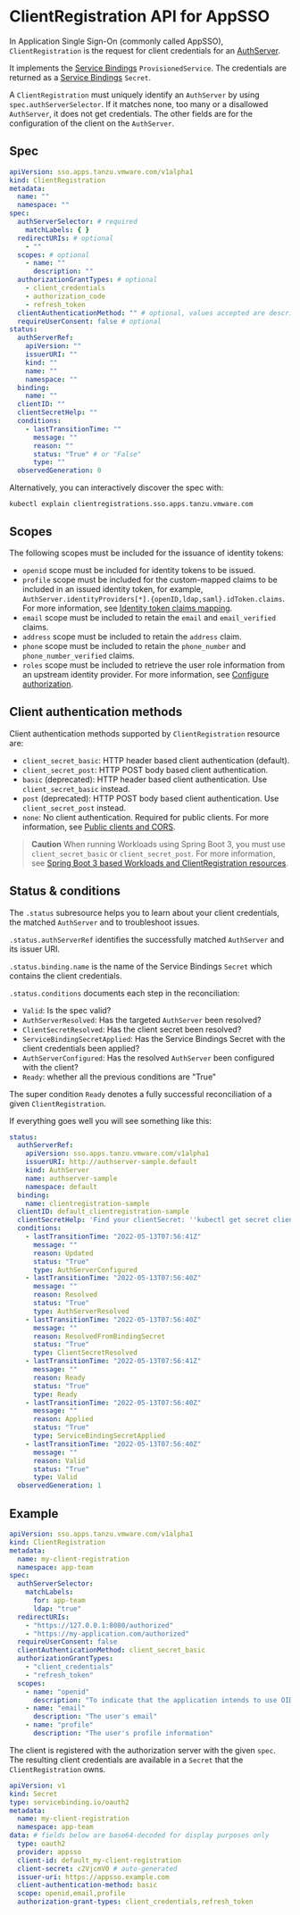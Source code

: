 # ClientRegistration API for AppSSO

In Application Single Sign-On (commonly called AppSSO), `ClientRegistration` is 
the request for client credentials for an [AuthServer](authserver.hbs.md).

It implements the [Service Bindings](https://servicebinding.io/spec/core/1.0.0/) `ProvisionedService`. The credentials
are returned as a [Service Bindings](https://servicebinding.io/spec/core/1.0.0/) `Secret`.

A `ClientRegistration` must uniquely identify an `AuthServer` by using `spec.authServerSelector`. If it matches none,
too many or a disallowed `AuthServer`, it does not get credentials. The other fields are for the configuration of the
client on the `AuthServer`.

## Spec

```yaml
apiVersion: sso.apps.tanzu.vmware.com/v1alpha1
kind: ClientRegistration
metadata:
  name: ""
  namespace: ""
spec:
  authServerSelector: # required
    matchLabels: { }
  redirectURIs: # optional
    - ""
  scopes: # optional
    - name: ""
      description: ""
  authorizationGrantTypes: # optional
    - client_credentials
    - authorization_code
    - refresh_token
  clientAuthenticationMethod: "" # optional, values accepted are described in Client authentication methods section 
  requireUserConsent: false # optional
status:
  authServerRef:
    apiVersion: ""
    issuerURI: ""
    kind: ""
    name: ""
    namespace: ""
  binding:
    name: ""
  clientID: ""
  clientSecretHelp: ""
  conditions:
    - lastTransitionTime: ""
      message: ""
      reason: ""
      status: "True" # or "False"
      type: ""
  observedGeneration: 0
```

Alternatively, you can interactively discover the spec with:

```shell
kubectl explain clientregistrations.sso.apps.tanzu.vmware.com
```

## <a id='scopes'></a> Scopes

The following scopes must be included for the issuance of identity tokens:

- `openid` scope must be included for identity tokens to be issued.
- `profile` scope must be included for the custom-mapped claims to be included in an issued identity token, for example, `AuthServer.identityProviders[*].{openID,ldap,saml}.idToken.claims`. For more information, see [Identity token claims mapping](../../service-operators/identity-providers.hbs.md#id-token-claims-mapping).
- `email` scope must be included to retain the `email` and `email_verified` claims.
- `address` scope must be included to retain the `address` claim.
- `phone` scope must be included to retain the `phone_number` and `phone_number_verified` claims.
- `roles` scope must be included to retrieve the user role information from an upstream identity provider.
  For more information, see [Configure authorization](../../service-operators/configure-authorization.hbs.md).

## <a id='client-auth-methods'></a> Client authentication methods

Client authentication methods supported by `ClientRegistration` resource are:

- `client_secret_basic`: HTTP header based client authentication (default).
- `client_secret_post`: HTTP POST body based client authentication.
- `basic` (deprecated):  HTTP header based client authentication. Use `client_secret_basic` instead.
- `post` (deprecated): HTTP POST body based client authentication. Use `client_secret_post` instead.
- `none`: No client authentication. Required for public clients. 
For more information, see [Public clients and CORS](../../service-operators/cors.md).

> **Caution** When running Workloads using Spring Boot 3, you must use `client_secret_basic` or `client_secret_post`.
> For more information, see [Spring Boot 3 based Workloads and ClientRegistration resources](../../known-issues/index.hbs.md#boot3-clientreg).

## Status & conditions

The `.status` subresource helps you to learn about your client credentials, the matched `AuthServer` and to troubleshoot
issues.

`.status.authServerRef` identifies the successfully matched `AuthServer` and its issuer URI.

`.status.binding.name` is the name of the Service Bindings `Secret` which contains the client credentials.

`.status.conditions` documents each step in the reconciliation:

- `Valid`: Is the spec valid?
- `AuthServerResolved`: Has the targeted `AuthServer` been resolved?
- `ClientSecretResolved`: Has the client secret been resolved?
- `ServiceBindingSecretApplied`: Has the Service Bindings Secret with the client credentials been applied?
- `AuthServerConfigured`: Has the resolved `AuthServer` been configured with the client?
- `Ready`: whether all the previous conditions are "True"

The super condition `Ready` denotes a fully successful reconciliation of a given `ClientRegistration`.

If everything goes well you will see something like this:

```yaml
status:
  authServerRef:
    apiVersion: sso.apps.tanzu.vmware.com/v1alpha1
    issuerURI: http://authserver-sample.default
    kind: AuthServer
    name: authserver-sample
    namespace: default
  binding:
    name: clientregistration-sample
  clientID: default_clientregistration-sample
  clientSecretHelp: 'Find your clientSecret: ''kubectl get secret clientregistration-sample --namespace default'''
  conditions:
    - lastTransitionTime: "2022-05-13T07:56:41Z"
      message: ""
      reason: Updated
      status: "True"
      type: AuthServerConfigured
    - lastTransitionTime: "2022-05-13T07:56:40Z"
      message: ""
      reason: Resolved
      status: "True"
      type: AuthServerResolved
    - lastTransitionTime: "2022-05-13T07:56:40Z"
      message: ""
      reason: ResolvedFromBindingSecret
      status: "True"
      type: ClientSecretResolved
    - lastTransitionTime: "2022-05-13T07:56:41Z"
      message: ""
      reason: Ready
      status: "True"
      type: Ready
    - lastTransitionTime: "2022-05-13T07:56:40Z"
      message: ""
      reason: Applied
      status: "True"
      type: ServiceBindingSecretApplied
    - lastTransitionTime: "2022-05-13T07:56:40Z"
      message: ""
      reason: Valid
      status: "True"
      type: Valid
  observedGeneration: 1
```

## Example

```yaml
apiVersion: sso.apps.tanzu.vmware.com/v1alpha1
kind: ClientRegistration
metadata:
  name: my-client-registration
  namespace: app-team
spec:
  authServerSelector:
    matchLabels:
      for: app-team
      ldap: "true"
  redirectURIs:
    - "https://127.0.0.1:8080/authorized"
    - "https://my-application.com/authorized"
  requireUserConsent: false
  clientAuthenticationMethod: client_secret_basic
  authorizationGrantTypes:
    - "client_credentials"
    - "refresh_token"
  scopes:
    - name: "openid"
      description: "To indicate that the application intends to use OIDC to verify the user's identity"
    - name: "email"
      description: "The user's email"
    - name: "profile"
      description: "The user's profile information"
```

The client is registered with the authorization server with the given `spec`. The resulting client credentials are
available in a `Secret` that the `ClientRegistration` owns.

```yaml
apiVersion: v1
kind: Secret
type: servicebinding.io/oauth2
metadata:
  name: my-client-registration
  namespace: app-team
data: # fields below are base64-decoded for display purposes only
  type: oauth2
  provider: appsso
  client-id: default_my-client-registration
  client-secret: c2VjcmV0 # auto-generated
  issuer-uri: https://appsso.example.com
  client-authentication-method: basic
  scope: openid,email,profile
  authorization-grant-types: client_credentials,refresh_token
```
